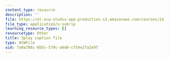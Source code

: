 ```yaml
---
content_type: resource
description: ''
file: https://ol-ocw-studio-app-production.s3.amazonaws.com/courses/14-01sc-principles-of-microeconomics-fall-2011/7a0a788c6b5c579ca6d0cf54e27a2e97_35QyfmSFTZw.srt
file_type: application/x-subrip
learning_resource_types: []
resourcetype: Other
title: 3play caption file
type: OCWFile
uid: 7a0a788c-6b5c-579c-a6d0-cf54e27a2e97
---
```

